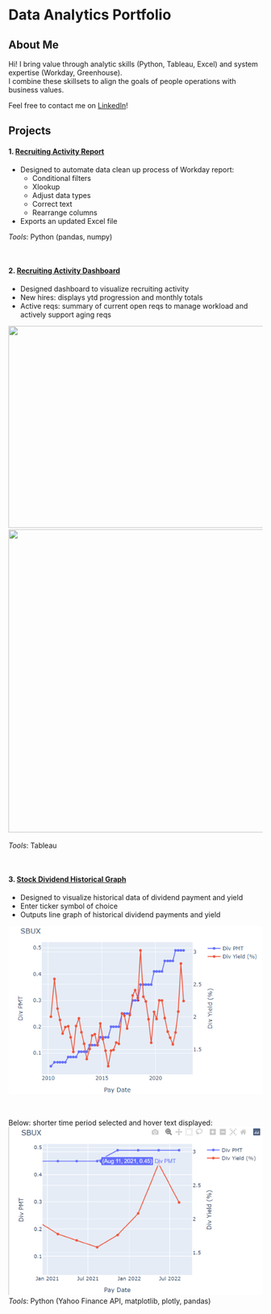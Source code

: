 # Data Analytics Portfolio  
  
## About Me  
Hi! I bring value through analytic skills (Python, Tableau, Excel) and system expertise (Workday, Greenhouse).  
I combine these skillsets to align the goals of people operations with business values.  
  
Feel free to contact me on [LinkedIn](https://www.linkedin.com/in/leoykim/)!  

## Projects
#### 1. [Recruiting Activity Report](https://github.com/leoykim/TA-Jobs-Summary-Workday-Cleanup)  
* Designed to automate data clean up process of Workday report:
  * Conditional filters
  * Xlookup
  * Adjust data types
  * Correct text
  * Rearrange columns
* Exports an updated Excel file
  
*Tools*: Python (pandas, numpy)  
  
<br/>  
  
#### 2. [Recruiting Activity Dashboard](https://public.tableau.com/app/profile/leo7559/viz/RecruitingActivity/dashmain?publish=yes)  
* Designed dashboard to visualize recruiting activity
* New hires: displays ytd progression and monthly totals
* Active reqs: summary of current open reqs to manage workload and actively support aging reqs
  
<img src="https://i.imgur.com/NPlOFJg.png" width="712" height="400">  
<img src="https://i.imgur.com/LBmZca2.png" width="800" height="600">  
  
*Tools*: Tableau  
  
<br/>  
  
#### 3. [Stock Dividend Historical Graph](https://github.com/leoykim/yahoo-finance-dividend-analysis)   
* Designed to visualize historical data of dividend payment and yield
* Enter ticker symbol of choice
* Outputs line graph of historical dividend payments and yield 

![graph](graph-dividend-.png)

<br/>  

Below: shorter time period selected and hover text displayed:  
![graph](graph-dividend-zoom-and-hover.png)  
*Tools*: Python (Yahoo Finance API, matplotlib, plotly, pandas) 
 
